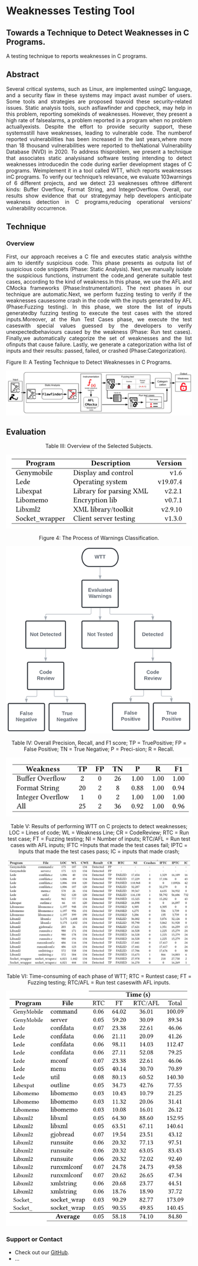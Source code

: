 # Weaknesses Testing Tool 
## Towards a Technique to Detect Weaknesses in C Programs.

  A testing technique to reports weaknesses in C programs.

## Abstract

  <p align="justify"> Several critical systems, such as Linux, are implemented usingC language, and a security flaw in these systems may impact avast number of users. Some tools and strategies are proposed toavoid these security-related issues. Static analysis tools, such asflawfinder and cppcheck, may help in this problem, reporting somekinds of weaknesses. However, they present a high rate of falsealarms, a problem reported in a program when no problem actuallyexists. Despite the effort to provide security support, these systemsstill have weaknesses, leading to vulnerable code. The numberof reported vulnerabilities has been increased in the last years,where more than 18 thousand vulnerabilities were reported to theNational Vulnerability Database (NVD) in 2020. To address thisproblem, we present a technique that associates static analysisand software testing intending to detect weaknesses introducedin the code during earlier development stages of C programs. Weimplement it in a tool called WTT, which reports weaknesses inC programs. To verify our technique’s relevance, we evaluate 103warnings of 6 different projects, and we detect 23 weaknesses ofthree different kinds: Buffer Overflow, Format String, and IntegerOverflow. Overall, our results show evidence that our strategymay help developers anticipate weakness detection in C programs,reducing operational versions’ vulnerability occurrence. </p>
  
## Technique
### Overview

  <p align="justify"> First, our approach receives a C file and executes static analysis withthe aim to identify suspicious code. This phase presents as outputa list of suspicious code snippets (Phase: Static Analysis). Next,we manually isolate the suspicious functions, instrument the code,and generate suitable test cases, according to the kind of weakness.In this phase, we use the AFL and CMocka frameworks (Phase:Instrumentation). The next phases in our technique are automatic.Next, we perform fuzzing testing to verify if the weaknesses causesome crash in the code with the inputs generated by AFL (Phase:Fuzzing testing). In this phase, we store the list of inputs generatedby fuzzing testing to execute the test cases with the stored inputs.Moreover, at the Run Test Cases phase, we execute the test caseswith special values guessed by the developers to verify unexpectedbehaviours caused by the weakness (Phase: Run test cases). Finally,we automatically categorize the set of weaknesses and the list ofinputs that cause failure. Lastly, we generate a categorization witha list of inputs and their results: passed, failed, or crashed (Phase:Categorization).</p>

<p>Figure II: A Testing Technique to Detect Weaknesses in C Programs.</p>
<img src="images/technique.png" alt="hi" class="inline"/>

## Evaluation

<p style="text-align:center">Table III: Overview of the Selected Subjects.</p>
<img src="images/table3.png" alt="hi" class="inline"/>

<p style="text-align:center">Figure 4: The Process of Warnings Classification.</p>
<img src="images/wclassification.png" alt="hi" class="inline"/>

<p style="text-align:center">Table IV: Overall Precision, Recall, and F1 score; TP = TruePositive; FP = False Positive; TN = True Negative; P = Preci-sion; R = Recall.</p>
<img src="images/metrics.png" alt="hi" class="inline"/>

<p style="text-align:center">Table V: Results of performing WTT on C projects to detect weaknesses; LOC = Lines of code; WL = Weakness Line; CR = CodeReview; RTC = Run test case; FT = Fuzzing testing; NI = Number of inputs; RTC/AFL = Run test cases with AFL inputs; IFTC =Inputs that made the test cases fail; IPTC = Inputs that made the test cases pass; IC = inputs that made crash;</p>
<img src="images/table4.png" alt="hi" class="inline"/>

<p style="text-align:center">Table VI: Time-consuming of each phase of WTT; RTC = Runtest case; FT = Fuzzing testing; RTC/AFL = Run test caseswith AFL inputs.</p>
<img src="images/table5.png" alt="hi" class="inline"/>

### Support or Contact

- Check out our [GitHub](https://github.com/WeaknessesTestingTool/source).
- ...
